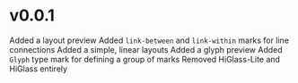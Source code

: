# v0.0.1
Added a layout preview
Added `link-between` and `link-within` marks for line connections
Added a simple, linear layouts
Added a glyph preview
Added `Glyph` type mark for defining a group of marks
Removed HiGlass-Lite and HiGlass entirely